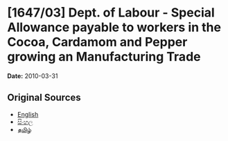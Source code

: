 # [1647/03] Dept. of Labour - Special Allowance payable to workers in the Cocoa, Cardamom and Pepper growing an Manufacturing Trade

**Date:** 2010-03-31

## Original Sources

- [English](https://documents.gov.lk/view/extra-gazettes/2010/3/1647-03_E.pdf)
- [සිංහල](https://documents.gov.lk/view/extra-gazettes/2010/3/1647-03_S.pdf)
- [தமிழ்](https://documents.gov.lk/view/extra-gazettes/2010/3/1647-03_T.pdf)
